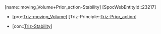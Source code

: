 ﻿---
type: TrizContradiction
aliases:
- moving_Volume+Prior_action-Stability
license: CC BY-SA 4.0
copyright: https://github.com/SpocWeb
IsDeleted: false
IsReadOnly: false
Confidential: public
tags: 
- Triz/Contradiction
---
[name::moving_Volume+Prior_action-Stability]
[SpocWebEntityId::23217]
+ [pro::[Triz-moving_Volume](tech/Triz/Parameter/Triz-moving_Volume.md)]
[Triz-Principle::[Triz-Prior_action](tech/Triz/Principle/Triz-Prior_action.md)]
- [con::[Triz-Stability](tech/Triz/Parameter/Triz-Stability.md)]

